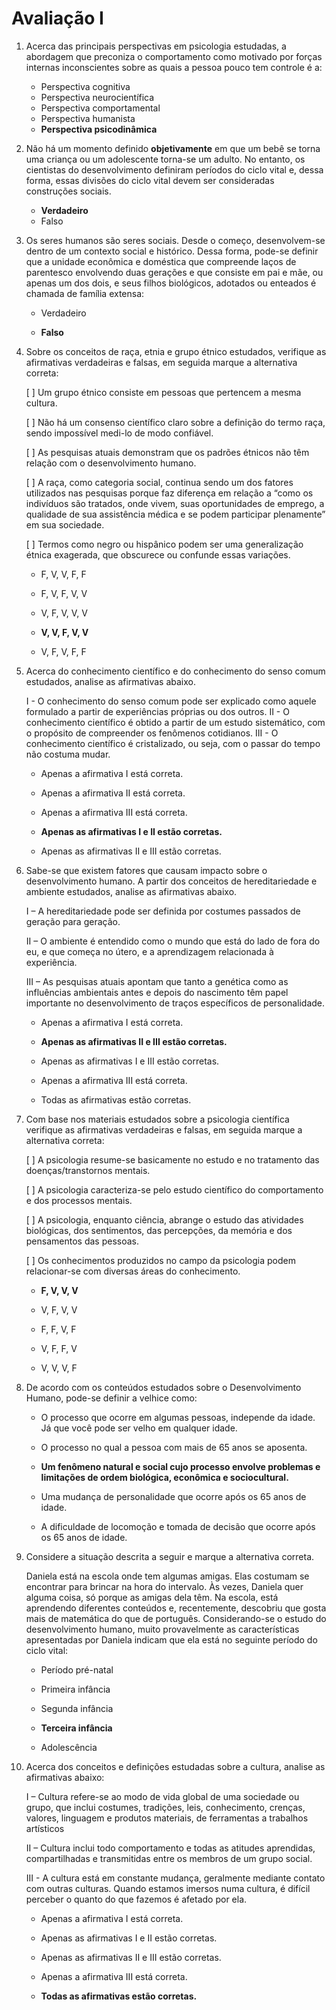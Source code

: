 # Avaliação I

1. Acerca das principais perspectivas em psicologia estudadas, a abordagem que preconiza o comportamento como motivado por forças internas inconscientes sobre as quais a pessoa pouco tem controle é a:

   - Perspectiva cognitiva
   - Perspectiva neurocientífica 		
   - Perspectiva comportamental
   - Perspectiva humanista
   - **Perspectiva psicodinâmica**

2. Não há um momento definido **objetivamente** em que um bebê se torna uma criança ou um adolescente torna-se um adulto. No entanto, os cientistas do desenvolvimento definiram períodos do ciclo vital e, dessa forma, essas divisões do ciclo vital devem ser consideradas construções sociais.

   - **Verdadeiro**
   - Falso

3. Os seres humanos são seres sociais. Desde o começo, desenvolvem-se dentro de um contexto social e histórico. Dessa forma, pode-se definir que a unidade econômica e doméstica que compreende laços de parentesco envolvendo duas gerações e que consiste em pai e mãe, ou apenas um dos dois, e seus filhos biológicos, adotados ou enteados é chamada de família extensa:

   - Verdadeiro

   - **Falso**

4. Sobre os conceitos de raça, etnia e grupo étnico estudados, verifique as afirmativas verdadeiras e falsas, em seguida marque a alternativa correta:

   [    ] Um grupo étnico consiste em pessoas que pertencem a mesma cultura.

   [    ] Não há um consenso científico claro sobre a definição do termo raça, sendo impossível medi-lo de modo confiável.

   [    ] As pesquisas atuais demonstram que os padrões étnicos não têm relação com o desenvolvimento humano.

   [    ] A raça, como categoria social, continua sendo um dos fatores utilizados nas pesquisas porque faz diferença em relação a “como os indivíduos são tratados, onde vivem, suas oportunidades de emprego, a qualidade de sua assistência médica e se podem participar plenamente” em sua sociedade.

   [    ] Termos como negro ou hispânico podem ser uma generalização étnica exagerada, que obscurece ou confunde essas variações.

   - F, V, V, F, F

   - F, V, F, V, V

   - V, F, V, V, V

   - **V, V, F, V, V**

   - V, F, V, F, F

5. Acerca do conhecimento científico e do conhecimento do senso comum estudados, analise as afirmativas abaixo.

   I - O conhecimento do senso comum pode ser explicado como aquele formulado a partir de experiências próprias ou dos outros.
   II - O conhecimento científico é obtido a partir de um estudo sistemático, com o propósito de compreender os fenômenos cotidianos.
   III - O conhecimento científico é cristalizado, ou seja, com o passar do tempo não costuma mudar.

   - Apenas a afirmativa I está correta.

   - Apenas a afirmativa II está correta.

   - Apenas a afirmativa III está correta.

   - **Apenas as afirmativas I e II estão corretas.**

   - Apenas as afirmativas II e III estão corretas.

6. Sabe-se que existem fatores que causam impacto sobre o desenvolvimento humano. A partir dos conceitos de hereditariedade e ambiente estudados, analise as afirmativas abaixo.

   I – A hereditariedade pode ser definida por costumes passados de geração para geração.


   II – O ambiente é entendido como o mundo que está do lado de fora do eu, e que começa no útero, e a aprendizagem relacionada à experiência.


   III – As pesquisas atuais apontam que tanto a genética como as influências ambientais antes e depois do nascimento têm papel importante no desenvolvimento de traços específicos de personalidade.

   - Apenas a afirmativa I está correta.

   - **Apenas as afirmativas II e III estão corretas.**

   - Apenas as afirmativas I e III estão corretas.

   - Apenas a afirmativa III está correta.
   - Todas as afirmativas estão corretas.

7. Com base nos materiais estudados sobre a psicologia científica verifique as afirmativas verdadeiras e falsas, em seguida marque a alternativa correta:


   [    ] A psicologia resume-se basicamente no estudo e no tratamento das doenças/transtornos mentais.

   [    ] A psicologia caracteriza-se pelo estudo científico do comportamento e dos processos mentais.

   [    ] A psicologia, enquanto ciência, abrange o estudo das atividades biológicas, dos sentimentos, das percepções, da memória e dos pensamentos das pessoas.

   [     ] Os conhecimentos produzidos no campo da psicologia podem relacionar-se com diversas áreas do conhecimento.

   - **F, V, V, V**

   - V, F, V, V

   - F, F, V, F

   - V, F, F, V

   - V, V, V, F

8. De acordo com os conteúdos estudados sobre o Desenvolvimento Humano, pode-se definir a velhice como:

   - O processo que ocorre em algumas pessoas, independe da idade. Já que você pode ser velho em qualquer idade.

   - O processo no qual a pessoa com mais de 65 anos se aposenta.

   - **Um fenômeno natural e social cujo processo envolve problemas e limitações de ordem biológica, econômica e sociocultural.**

   - Uma mudança de personalidade que ocorre após os 65 anos de idade.

   - A dificuldade de locomoção e tomada de decisão que ocorre após os 65 anos de idade.

9. Considere a situação descrita a seguir e marque a alternativa correta.

   Daniela está na escola onde tem algumas amigas. Elas costumam se encontrar para brincar na hora do intervalo. Às vezes, Daniela quer alguma coisa, só porque as amigas dela têm. Na escola, está aprendendo diferentes conteúdos e, recentemente, descobriu que gosta mais de matemática do que de português. Considerando-se o estudo do desenvolvimento humano, muito provavelmente as características apresentadas por Daniela indicam que ela está no seguinte período do ciclo vital: 	

   - Período pré-natal

   - Primeira infância

   - Segunda infância

   - **Terceira infância**

   - Adolescência

10. Acerca dos conceitos e definições estudadas sobre a cultura, analise as afirmativas abaixo:

    I – Cultura refere-se ao modo de vida global de uma sociedade ou grupo, que inclui costumes, tradições, leis, conhecimento, crenças, valores, linguagem e produtos materiais, de ferramentas a trabalhos artísticos

    II – Cultura inclui todo comportamento e todas as atitudes aprendidas, compartilhadas e transmitidas entre os membros de um grupo social. 

    III - A cultura está em constante mudança, geralmente mediante contato com outras culturas. Quando estamos imersos numa cultura, é difícil perceber o quanto do que fazemos é afetado por ela.

    - Apenas a afirmativa I está correta.

    - Apenas as afirmativas I e II estão corretas.

    - Apenas as afirmativas II e III estão corretas.

    - Apenas a afirmativa III está correta.

    - **Todas as afirmativas estão corretas.**